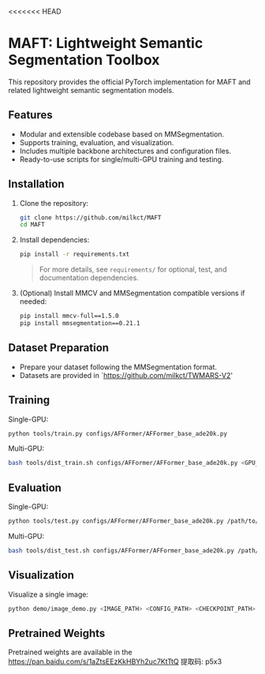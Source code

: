 <<<<<<< HEAD
# MAFT: Lightweight Semantic Segmentation Toolbox

This repository provides the official PyTorch implementation for MAFT and related lightweight semantic segmentation models.

## Features

- Modular and extensible codebase based on MMSegmentation.
- Supports training, evaluation, and visualization.
- Includes multiple backbone architectures and configuration files.
- Ready-to-use scripts for single/multi-GPU training and testing.

## Installation

1. Clone the repository:
   ```bash
   git clone https://github.com/milkct/MAFT
   cd MAFT
   ```

2. Install dependencies:
   ```bash
   pip install -r requirements.txt
   ```

   > For more details, see `requirements/` for optional, test, and documentation dependencies.

3. (Optional) Install MMCV and MMSegmentation compatible versions if needed:
   ```bash
   pip install mmcv-full==1.5.0
   pip install mmsegmentation==0.21.1
   ```

## Dataset Preparation

- Prepare your dataset following the MMSegmentation format.
- Datasets are provided in `https://github.com/milkct/TWMARS-V2'

## Training

Single-GPU:
```bash
python tools/train.py configs/AFFormer/AFFormer_base_ade20k.py
```

Multi-GPU:
```bash
bash tools/dist_train.sh configs/AFFormer/AFFormer_base_ade20k.py <GPU_NUM>
```

## Evaluation

Single-GPU:
```bash
python tools/test.py configs/AFFormer/AFFormer_base_ade20k.py /path/to/checkpoint.pth
```

Multi-GPU:
```bash
bash tools/dist_test.sh configs/AFFormer/AFFormer_base_ade20k.py /path/to/checkpoint.pth <GPU_NUM>
```

## Visualization

Visualize a single image:
```bash
python demo/image_demo.py <IMAGE_PATH> <CONFIG_PATH> <CHECKPOINT_PATH> --device cuda:0
```

## Pretrained Weights

Pretrained weights are available in the https://pan.baidu.com/s/1aZtsEEzKkHBYh2uc7KtTtQ 提取码: p5x3
